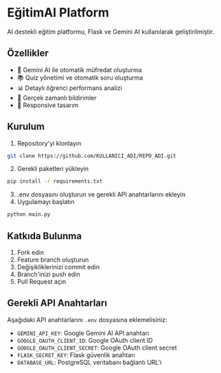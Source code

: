 # EğitimAI Platform

AI destekli eğitim platformu, Flask ve Gemini AI kullanılarak geliştirilmiştir.

## Özellikler

- 🤖 Gemini AI ile otomatik müfredat oluşturma
- 📚 Quiz yönetimi ve otomatik soru oluşturma
- 📊 Detaylı öğrenci performans analizi
- 🔔 Gerçek zamanlı bildirimler
- 📱 Responsive tasarım

## Kurulum

1. Repository'yi klonlayın
```bash
git clone https://github.com/KULLANICI_ADI/REPO_ADI.git
```

2. Gerekli paketleri yükleyin
```bash
pip install -r requirements.txt
```

3. .env dosyasını oluşturun ve gerekli API anahtarlarını ekleyin
4. Uygulamayı başlatın
```bash
python main.py
```

## Katkıda Bulunma

1. Fork edin
2. Feature branch oluşturun
3. Değişikliklerinizi commit edin
4. Branch'inizi push edin
5. Pull Request açın

## Gerekli API Anahtarları

Aşağıdaki API anahtarlarını `.env` dosyasına eklemelisiniz:

- `GEMINI_API_KEY`: Google Gemini AI API anahtarı
- `GOOGLE_OAUTH_CLIENT_ID`: Google OAuth client ID
- `GOOGLE_OAUTH_CLIENT_SECRET`: Google OAuth client secret
- `FLASK_SECRET_KEY`: Flask güvenlik anahtarı
- `DATABASE_URL`: PostgreSQL veritabanı bağlantı URL'i
